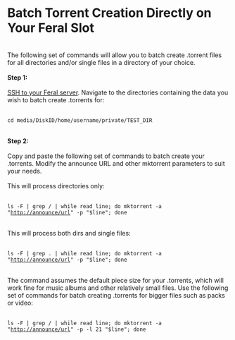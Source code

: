 <h1>Batch Torrent Creation Directly on Your Feral Slot</h1>

        
<br>
The following set of commands will allow you to batch create .torrent files for all directories and&#x2F;or single files in a directory of your choice.<br>
<br>
<strong>Step 1:</strong><br>
<br>
<a href="https://www.feralhosting.com/faq/view?question=12">SSH to your Feral server</a>. Navigate to the directories containing the data you wish to batch create .torrents for:<br>
<br>
<pre><code>cd media&#x2F;DiskID&#x2F;home&#x2F;username&#x2F;private&#x2F;TEST_DIR</code></pre><br>
<strong>Step 2:</strong><br>
<br>
Copy and paste the following set of commands to batch create your .torrents. Modify the announce URL and other mktorrent parameters to suit your needs.<br>
<br>
This will process directories only:<br>
<br>
<pre><code>ls -F | grep &#x2F; | while read line; do mktorrent -a &quot;<a href="http://announce/url">http:&#x2F;&#x2F;announce&#x2F;url</a>&quot; -p &quot;$line&quot;; done</code></pre><br>
This will process both dirs and single files:<br>
<br>
<pre><code>ls -F | grep . | while read line; do mktorrent -a &quot;<a href="http://announce/url">http:&#x2F;&#x2F;announce&#x2F;url</a>&quot; -p &quot;$line&quot;; done</code></pre><br>
The command assumes the default piece size for your .torrents, which will work fine for music albums and other relatively small files. Use the following set of commands for batch creating .torrents for bigger files such as packs or video:<br>
<br>
<pre><code>ls -F | grep &#x2F; | while read line; do mktorrent -a &quot;<a href="http://announce/url">http:&#x2F;&#x2F;announce&#x2F;url</a>&quot; -p -l 21 &quot;$line&quot;; done</code></pre><br>
<br>
